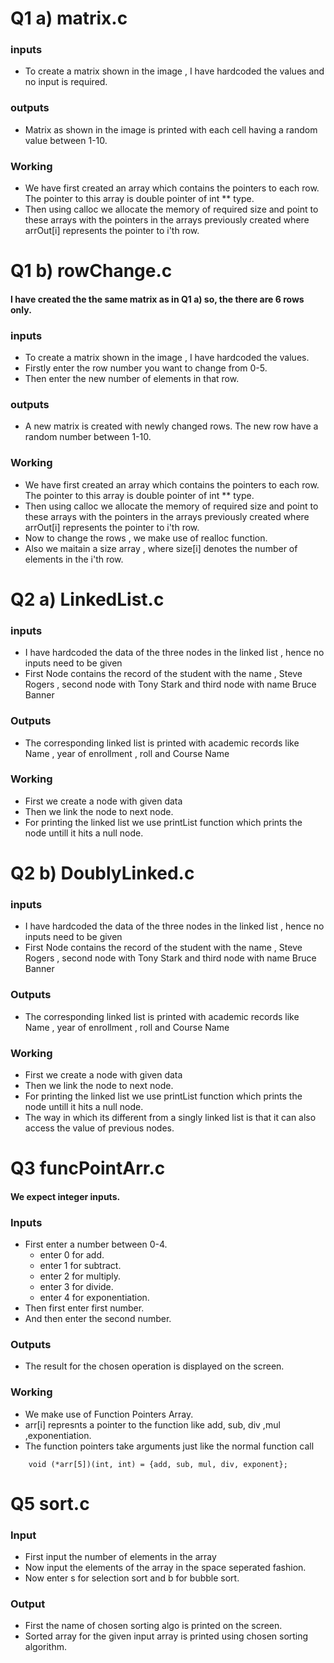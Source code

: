 # Q1 a) matrix.c
### inputs
* To create a matrix shown in the image , I have hardcoded the values and no input is required.
  
### outputs
* Matrix as shown in the image is printed with each cell having a random value between 1-10.


### Working
* We have first created an array which contains the pointers to each row. The pointer to this array is double pointer of int ** type.
* Then using calloc we allocate the memory of required size and point to these arrays with the pointers in the arrays previously created where arrOut[i] represents the pointer to i'th row.
  
# Q1 b) rowChange.c
#### I have created the the same matrix as in Q1 a) so, the there are 6 rows only.
### inputs
* To create a matrix shown in the image , I have hardcoded the values.
* Firstly enter the row number you want to change from 0-5.
* Then enter the new number of elements in that row.
  
### outputs
* A new matrix is created with newly changed rows. The new row have a random number between 1-10.

### Working
* We have first created an array which contains the pointers to each row. The pointer to this array is double pointer of int ** type.
* Then using calloc we allocate the memory of required size and point to these arrays with the pointers in the arrays previously created where arrOut[i] represents the pointer to i'th row.
* Now to change the rows , we make use of realloc function.
* Also we maitain a size array , where size[i] denotes the number of elements in the i'th row.


# Q2 a) LinkedList.c
### inputs
* I have hardcoded the data of the three nodes in the linked list , hence no inputs need to be given
* First Node contains the record of the student with the name , Steve Rogers , second node with Tony Stark and 
  third node with name Bruce Banner

### Outputs
* The corresponding linked list is printed with academic records like Name , year of enrollment , roll and Course Name

### Working
* First we create a node with given data
* Then we link the node to next node.
* For printing the linked list we use printList function which prints the node untill it hits a null node.

# Q2 b) DoublyLinked.c
### inputs
* I have hardcoded the data of the three nodes in the linked list , hence no inputs need to be given
* First Node contains the record of the student with the name , Steve Rogers , second node with Tony Stark and 
  third node with name Bruce Banner

### Outputs
* The corresponding linked list is printed with academic records like Name , year of enrollment , roll and Course Name
  
### Working
* First we create a node with given data
* Then we link the node to next node.
* For printing the linked list we use printList function which prints the node untill it hits a null node.
* The way in which its different from a singly linked list is that it can also access the value of previous nodes.


# Q3 funcPointArr.c
#### We expect integer inputs.
### Inputs
* First enter a number between 0-4.
  * enter 0 for add.
  * enter 1 for subtract.
  * enter 2 for multiply.
  * enter 3 for divide.
  * enter 4 for exponentiation.
* Then first enter first number.
* And then enter the second number.
  
### Outputs
* The result for the chosen operation is displayed on the screen.

### Working
* We make use of Function Pointers Array.
* arr[i] represnts a pointer to the function like add, sub, div ,mul ,exponentiation.
* The function pointers take arguments just like the normal function call

```
    void (*arr[5])(int, int) = {add, sub, mul, div, exponent};
```

# Q5 sort.c
### Input
* First input the number of elements in the array
* Now input the elements of the array in the space seperated fashion.
* Now enter s for selection sort and b for bubble sort.

### Output
* First the name of chosen sorting algo is printed on the screen.
* Sorted array for the given input array is printed using chosen sorting algorithm.


